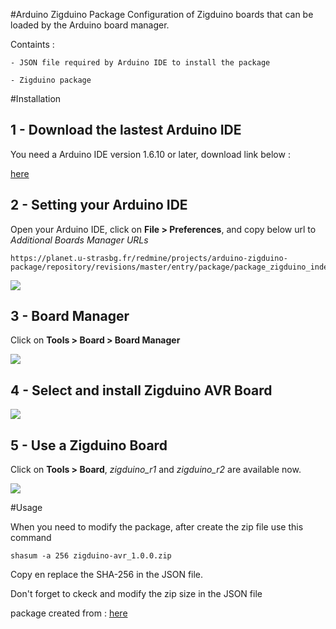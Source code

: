 #Arduino Zigduino Package 
Configuration of Zigduino boards that can be loaded by the Arduino board manager. 

Containts :

	- JSON file required by Arduino IDE to install the package
 
	- Zigduino package


#Installation 



## 1 - Download the lastest Arduino IDE

You need a Arduino IDE version 1.6.10 or later, download link below :

[here](https://www.arduino.cc/en/Main/Software)



## 2 - Setting your Arduino IDE 

Open your Arduino IDE, click on **File > Preferences**, and copy below url to *Additional Boards Manager URLs*

```
https://planet.u-strasbg.fr/redmine/projects/arduino-zigduino-package/repository/revisions/master/entry/package/package_zigduino_index.json
```

![](https://planet.u-strasbg.fr/redmine/projects/arduino-zigduino-package/repository/revisions/master/entry/img/select_json_file.png)



## 3 - Board Manager 

Click on **Tools > Board > Board Manager**

![](https://planet.u-strasbg.fr/redmine/projects/arduino-zigduino-package/repository/revisions/master/entry/img/board.png)



## 4 - Select and install Zigduino AVR Board 

![](https://planet.u-strasbg.fr/redmine/projects/arduino-zigduino-package/repository/revisions/master/entry/img/add_board.png)



## 5 - Use a Zigduino Board 

Click on **Tools > Board**, *zigduino_r1* and *zigduino_r2* are available now.

![](https://planet.u-strasbg.fr/redmine/projects/arduino-zigduino-package/repository/revisions/master/entry/img/select_board.png)




#Usage 

When you need to modify the package, after create the zip file use this command


	shasum -a 256 zigduino-avr_1.0.0.zip


Copy en replace the SHA-256 in the JSON file.

Don't forget to ckeck and modify the zip size in the JSON file   






package created from :  [here](https://github.com/logos-electromechanical/Zigduino-1.0)